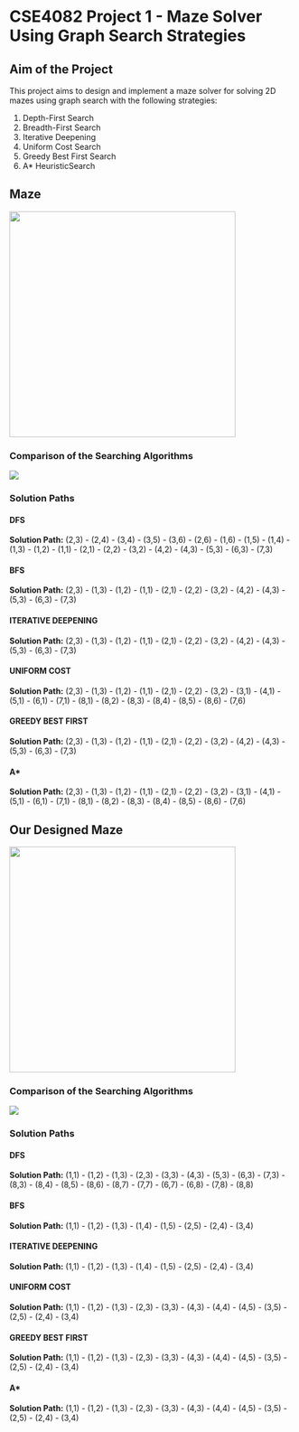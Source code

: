 # CSE4082 Project 1 - Maze Solver Using Graph Search Strategies

## Aim of the Project
This project aims to design and implement a maze solver for solving 2D mazes using graph search with the following strategies:
1. Depth-First Search
2. Breadth-First Search
3. Iterative Deepening
4. Uniform Cost Search
5. Greedy Best First Search
6. A* HeuristicSearch

## Maze
<img src="https://i.ibb.co/TwRcbFJ/image.png" data-canonical-src="https://i.ibb.co/TwRcbFJ/image.png" width="400" />

### Comparison of the Searching Algorithms
![](https://i.ibb.co/ZWrxH3M/image.png)

### Solution Paths

#### DFS
**Solution Path:** (2,3) - (2,4) - (3,4) - (3,5) - (3,6) - (2,6) - (1,6) - (1,5) - (1,4) - (1,3) - (1,2) - (1,1) - (2,1) - (2,2) - (3,2) - (4,2) - (4,3) - (5,3) - (6,3) - (7,3)
#### BFS
**Solution Path:**  (2,3) - (1,3) - (1,2) - (1,1) - (2,1) - (2,2) - (3,2) - (4,2) - (4,3) - (5,3) - (6,3) - (7,3)
#### ITERATIVE DEEPENING 
**Solution Path:** (2,3) - (1,3) - (1,2) - (1,1) - (2,1) - (2,2) - (3,2) - (4,2) - (4,3) - (5,3) - (6,3) - (7,3)
#### UNIFORM COST
**Solution Path:** (2,3) - (1,3) - (1,2) - (1,1) - (2,1) - (2,2) - (3,2) - (3,1) - (4,1) - (5,1) - (6,1) - (7,1) - (8,1) - (8,2) - (8,3) - (8,4) - (8,5) - (8,6) - (7,6)
#### GREEDY BEST FIRST
**Solution Path:** (2,3) - (1,3) - (1,2) - (1,1) - (2,1) - (2,2) - (3,2) - (4,2) - (4,3) - (5,3) - (6,3) - (7,3)
#### A*
**Solution Path:** (2,3) - (1,3) - (1,2) - (1,1) - (2,1) - (2,2) - (3,2) - (3,1) - (4,1) - (5,1) - (6,1) - (7,1) - (8,1) - (8,2) - (8,3) - (8,4) - (8,5) - (8,6) - (7,6)

## Our Designed Maze
<img src="https://i.ibb.co/ckk4D69/image.png" data-canonical-src="https://i.ibb.co/ckk4D69/image.png" width="400" />

### Comparison of the Searching Algorithms
![](https://i.ibb.co/DCgDrTQ/image.png)

### Solution Paths

#### DFS
**Solution Path:** (1,1) - (1,2) - (1,3) - (2,3) - (3,3) - (4,3) - (5,3) - (6,3) - (7,3) - (8,3) - (8,4) - (8,5) - (8,6) - (8,7) - (7,7) - (6,7) - (6,8) - (7,8) - (8,8)
#### BFS
**Solution Path:** (1,1) - (1,2) - (1,3) - (1,4) - (1,5) - (2,5) - (2,4) - (3,4)
#### ITERATIVE DEEPENING 
**Solution Path:** (1,1) - (1,2) - (1,3) - (1,4) - (1,5) - (2,5) - (2,4) - (3,4)
#### UNIFORM COST
**Solution Path:** (1,1) - (1,2) - (1,3) - (2,3) - (3,3) - (4,3) - (4,4) - (4,5) - (3,5) - (2,5) - (2,4) - (3,4)
#### GREEDY BEST FIRST
**Solution Path:** (1,1) - (1,2) - (1,3) - (2,3) - (3,3) - (4,3) - (4,4) - (4,5) - (3,5) - (2,5) - (2,4) - (3,4)
#### A*
**Solution Path:** (1,1) - (1,2) - (1,3) - (2,3) - (3,3) - (4,3) - (4,4) - (4,5) - (3,5) - (2,5) - (2,4) - (3,4)
